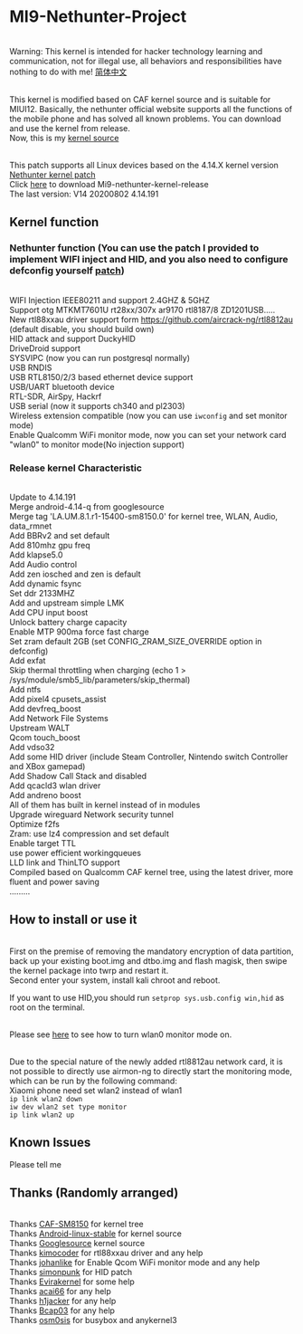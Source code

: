 # MI9-Nethunter-Project
<br> Warning: This kernel is intended for hacker technology learning and communication, not for illegal use, all behaviors and responsibilities have nothing to do with me!   [简体中文](https://github.com/shandongtlb/MI9-Nethunter-Project/blob/master/README_ZH.md)

<br> This kernel is modified based on CAF kernel source and is suitable for MIUI12. Basically, the nethunter official website supports all the functions of the mobile phone and has solved all known problems. You can download and use the kernel from release.
<br> Now, this is my [kernel source](https://github.com/shandongtlb/msm-4.14)

<br> This patch supports all Linux devices based on the 4.14.X kernel version [Nethunter kernel patch](https://github.com/shandongtlb/MI9-Nethunter-Project/blob/master/MI9-nethunter-4.14.patch)
<br> Click [here](https://github.com/shandongtlb/MI9-Nethunter-Project/releases) to download Mi9-nethunter-kernel-release
<br> The last version: V14 20200802 4.14.191
## Kernel function
### Nethunter function (You can use the patch I provided to implement WIFI inject and HID, and you also need to configure defconfig yourself [patch](https://github.com/shandongtlb/MI9-Nethunter-Project/blob/master/MI9-nethunter-4.14.patch))
<br>  WIFI Injection IEEE80211 and support 2.4GHZ & 5GHZ
<br>  Support otg MTKMT7601U rt28xx/307x ar9170 rtl8187/8 ZD1201USB.....
<br>  New rtl88xxau driver support form https://github.com/aircrack-ng/rtl8812au (default disable, you should build own)
<br>  HID attack and support DuckyHID
<br>  DriveDroid support
<br>  SYSVIPC (now you can run postgresql normally)
<br>  USB RNDIS
<br>  USB RTL8150/2/3 based ethernet device support
<br>  USB/UART bluetooth device
<br>  RTL-SDR, AirSpy, Hackrf
<br>  USB serial (now it supports ch340 and pl2303)
<br>  Wireless extension compatible (now you can use `iwconfig` and set monitor mode)
<br>  Enable Qualcomm WiFi monitor mode, now you can set your network card "wlan0" to monitor mode(No injection support)
### Release kernel Characteristic
<br>  Update to 4.14.191
<br>  Merge android-4.14-q from googlesource
<br>  Merge tag 'LA.UM.8.1.r1-15400-sm8150.0' for kernel tree, WLAN, Audio, data_rmnet
<br>  Add BBRv2 and set default
<br>  Add 810mhz gpu freq
<br>  Add klapse5.0
<br>  Add Audio control
<br>  Add zen iosched and zen is default
<br>  Add dynamic fsync
<br>  Set ddr 2133MHZ
<br>  Add and upstream simple LMK
<br>  Add CPU input boost
<br>  Unlock battery charge capacity
<br>  Enable MTP 900ma force fast charge
<br>  Set zram default 2GB (set CONFIG_ZRAM_SIZE_OVERRIDE option in defconfig)
<br>  Add exfat
<br>  Skip thermal throttling when charging  (echo 1 > /sys/module/smb5_lib/parameters/skip_thermal)
<br>  Add ntfs
<br>  Add pixel4 cpusets_assist
<br>  Add devfreq_boost
<br>  Add Network File Systems
<br>  Upstream WALT
<br>  Qcom touch_boost
<br>  Add vdso32
<br>  Add some HID driver (include Steam Controller, Nintendo switch Controller and XBox gamepad)
<br>  Add Shadow Call Stack and disabled
<br>  Add qcacld3 wlan driver
<br>  Add andreno boost
<br>  All of them has built in kernel instead of in modules
<br>  Upgrade wireguard Network security tunnel
<br>  Optimize f2fs
<br>  Zram: use lz4 compression and set default
<br>  Enable target TTL
<br>  use power efficient workingqueues
<br>  LLD link and ThinLTO support
<br>  Compiled based on Qualcomm CAF kernel tree, using the latest driver, more fluent and power saving
<br>  .........
  
## How to install or use it
<br>  First on the premise of removing the mandatory encryption of data partition, back up your existing boot.img and dtbo.img and flash magisk, then swipe the kernel package into twrp and restart it.
<br>  Second enter your system, install kali chroot and reboot.

If you want to use HID,you should run `setprop sys.usb.config win,hid` as root on the terminal.

<br>  Please see [here](https://github.com/kimocoder/qualcomm_android_monitor_mode) to see how to turn wlan0 monitor mode on.

<br>  Due to the special nature of the newly added rtl8812au network card, it is not possible to directly use airmon-ng to directly start the monitoring mode, which can be run by the following command:
<br>  Xiaomi phone need set wlan2 instead of wlan1
<br>  `ip link wlan2 down` 
<br>  `iw dev wlan2 set type monitor`
<br>  `ip link wlan2 up`

## Known Issues
Please tell me

## Thanks (Randomly arranged)
<br> Thanks [CAF-SM8150](https://source.codeaurora.org/quic/la/kernel/msm-4.14/) for kernel tree
<br> Thanks [Android-linux-stable](https://github.com/android-linux-stable/msm-4.14/tree/kernel.lnx.4.14.r4-rel) for kernel source
<br> Thanks [Googlesource](https://android.googlesource.com/kernel/common/+/refs/heads/android-4.14-q) kernel source
<br> Thanks [kimocoder](https://github.com/kimocoder) for rtl88xxau driver and any help 
<br> Thanks [johanlike](https://github.com/johanlike) for Enable Qcom WiFi monitor mode and any help
<br> Thanks [simonpunk](https://forum.xda-developers.com/oneplus-5/development/burgerhunter-t3638810) for HID patch
<br> Thanks [Evirakernel](https://github.com/evirakernel) for some help
<br> Thanks [acai66](https://github.com/acai66) for any help
<br> Thanks [h1jacker](https://github.com/h1jacker) for any help
<br> Thanks [Bcap03](https://github.com/Bcap03) for any help
<br> Thanks [osm0sis](https://github.com/osm0sis/AnyKernel3) for busybox and anykernel3

